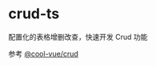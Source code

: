 # crud-ts

配置化的表格增删改查，快速开发 Crud 功能

参考 [@cool-vue/crud](https://cool-js.com/admin/vue/crud/crud.html#%E7%A4%BA%E4%BE%8B)
